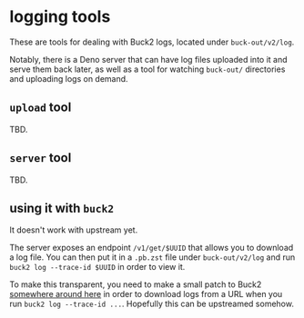 # logging tools

These are tools for dealing with Buck2 logs, located under `buck-out/v2/log`.

Notably, there is a Deno server that can have log files uploaded into it and
serve them back later, as well as a tool for watching `buck-out/` directories
and uploading logs on demand.

## `upload` tool

TBD.

## `server` tool

TBD.

## using it with `buck2`

It doesn't work with upstream yet.

The server exposes an endpoint `/v1/get/$UUID` that allows you to download a log
file. You can then put it in a `.pb.zst` file under `buck-out/v2/log` and run
`buck2 log --trace-id $UUID` in order to view it.

To make this transparent, you need to make a small patch to Buck2
[somewhere around here](https://github.com/facebook/buck2/blob/main/app/buck2_client/src/commands/log/options.rs#L93)
in order to download logs from a URL when you run `buck2 log --trace-id ...`.
Hopefully this can be upstreamed somehow.
